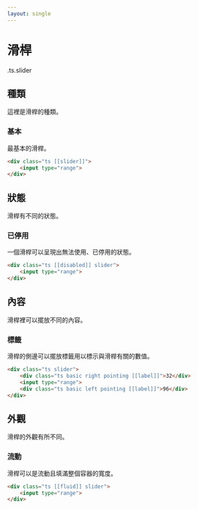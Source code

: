 ```yaml
---
layout: single
---
```


# 滑桿

.ts.slider

## 種類

這裡是滑桿的種類。

### 基本

最基本的滑桿。

```html
<div class="ts [[slider]]">
    <input type="range">
</div>
```

## 狀態

滑桿有不同的狀態。

### 已停用

一個滑桿可以呈現出無法使用、已停用的狀態。

```html
<div class="ts [[disabled]] slider">
    <input type="range">
</div>
```

## 內容

滑桿裡可以擺放不同的內容。

### 標籤

滑桿的側邊可以擺放標籤用以標示與滑桿有關的數值。

```html
<div class="ts slider">
    <div class="ts basic right pointing [[label]]">32</div>
    <input type="range">
    <div class="ts basic left pointing [[label]]">96</div>
</div>
```

## 外觀

滑桿的外觀有所不同。

### 流動

滑桿可以是流動且填滿整個容器的寬度。

```html
<div class="ts [[fluid]] slider">
    <input type="range">
</div>
```